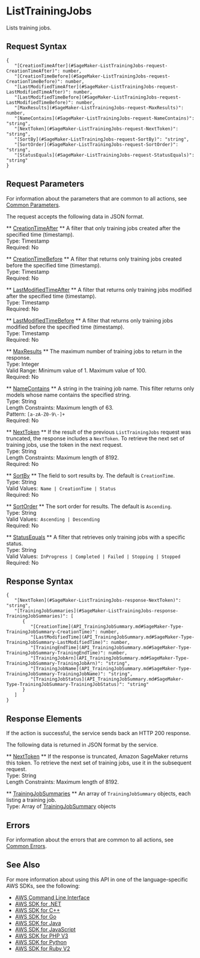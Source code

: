 # ListTrainingJobs<a name="API_ListTrainingJobs"></a>

Lists training jobs\.

## Request Syntax<a name="API_ListTrainingJobs_RequestSyntax"></a>

```
{
   "[CreationTimeAfter](#SageMaker-ListTrainingJobs-request-CreationTimeAfter)": number,
   "[CreationTimeBefore](#SageMaker-ListTrainingJobs-request-CreationTimeBefore)": number,
   "[LastModifiedTimeAfter](#SageMaker-ListTrainingJobs-request-LastModifiedTimeAfter)": number,
   "[LastModifiedTimeBefore](#SageMaker-ListTrainingJobs-request-LastModifiedTimeBefore)": number,
   "[MaxResults](#SageMaker-ListTrainingJobs-request-MaxResults)": number,
   "[NameContains](#SageMaker-ListTrainingJobs-request-NameContains)": "string",
   "[NextToken](#SageMaker-ListTrainingJobs-request-NextToken)": "string",
   "[SortBy](#SageMaker-ListTrainingJobs-request-SortBy)": "string",
   "[SortOrder](#SageMaker-ListTrainingJobs-request-SortOrder)": "string",
   "[StatusEquals](#SageMaker-ListTrainingJobs-request-StatusEquals)": "string"
}
```

## Request Parameters<a name="API_ListTrainingJobs_RequestParameters"></a>

For information about the parameters that are common to all actions, see [Common Parameters](CommonParameters.md)\.

The request accepts the following data in JSON format\.

 ** [CreationTimeAfter](#API_ListTrainingJobs_RequestSyntax) **   <a name="SageMaker-ListTrainingJobs-request-CreationTimeAfter"></a>
A filter that only training jobs created after the specified time \(timestamp\)\.  
Type: Timestamp  
Required: No

 ** [CreationTimeBefore](#API_ListTrainingJobs_RequestSyntax) **   <a name="SageMaker-ListTrainingJobs-request-CreationTimeBefore"></a>
A filter that returns only training jobs created before the specified time \(timestamp\)\.  
Type: Timestamp  
Required: No

 ** [LastModifiedTimeAfter](#API_ListTrainingJobs_RequestSyntax) **   <a name="SageMaker-ListTrainingJobs-request-LastModifiedTimeAfter"></a>
A filter that returns only training jobs modified after the specified time \(timestamp\)\.  
Type: Timestamp  
Required: No

 ** [LastModifiedTimeBefore](#API_ListTrainingJobs_RequestSyntax) **   <a name="SageMaker-ListTrainingJobs-request-LastModifiedTimeBefore"></a>
A filter that returns only training jobs modified before the specified time \(timestamp\)\.  
Type: Timestamp  
Required: No

 ** [MaxResults](#API_ListTrainingJobs_RequestSyntax) **   <a name="SageMaker-ListTrainingJobs-request-MaxResults"></a>
The maximum number of training jobs to return in the response\.  
Type: Integer  
Valid Range: Minimum value of 1\. Maximum value of 100\.  
Required: No

 ** [NameContains](#API_ListTrainingJobs_RequestSyntax) **   <a name="SageMaker-ListTrainingJobs-request-NameContains"></a>
A string in the training job name\. This filter returns only models whose name contains the specified string\.  
Type: String  
Length Constraints: Maximum length of 63\.  
Pattern: `[a-zA-Z0-9\-]+`   
Required: No

 ** [NextToken](#API_ListTrainingJobs_RequestSyntax) **   <a name="SageMaker-ListTrainingJobs-request-NextToken"></a>
If the result of the previous `ListTrainingJobs` request was truncated, the response includes a `NextToken`\. To retrieve the next set of training jobs, use the token in the next request\.   
Type: String  
Length Constraints: Maximum length of 8192\.  
Required: No

 ** [SortBy](#API_ListTrainingJobs_RequestSyntax) **   <a name="SageMaker-ListTrainingJobs-request-SortBy"></a>
The field to sort results by\. The default is `CreationTime`\.  
Type: String  
Valid Values:` Name | CreationTime | Status`   
Required: No

 ** [SortOrder](#API_ListTrainingJobs_RequestSyntax) **   <a name="SageMaker-ListTrainingJobs-request-SortOrder"></a>
The sort order for results\. The default is `Ascending`\.  
Type: String  
Valid Values:` Ascending | Descending`   
Required: No

 ** [StatusEquals](#API_ListTrainingJobs_RequestSyntax) **   <a name="SageMaker-ListTrainingJobs-request-StatusEquals"></a>
A filter that retrieves only training jobs with a specific status\.  
Type: String  
Valid Values:` InProgress | Completed | Failed | Stopping | Stopped`   
Required: No

## Response Syntax<a name="API_ListTrainingJobs_ResponseSyntax"></a>

```
{
   "[NextToken](#SageMaker-ListTrainingJobs-response-NextToken)": "string",
   "[TrainingJobSummaries](#SageMaker-ListTrainingJobs-response-TrainingJobSummaries)": [ 
      { 
         "[CreationTime](API_TrainingJobSummary.md#SageMaker-Type-TrainingJobSummary-CreationTime)": number,
         "[LastModifiedTime](API_TrainingJobSummary.md#SageMaker-Type-TrainingJobSummary-LastModifiedTime)": number,
         "[TrainingEndTime](API_TrainingJobSummary.md#SageMaker-Type-TrainingJobSummary-TrainingEndTime)": number,
         "[TrainingJobArn](API_TrainingJobSummary.md#SageMaker-Type-TrainingJobSummary-TrainingJobArn)": "string",
         "[TrainingJobName](API_TrainingJobSummary.md#SageMaker-Type-TrainingJobSummary-TrainingJobName)": "string",
         "[TrainingJobStatus](API_TrainingJobSummary.md#SageMaker-Type-TrainingJobSummary-TrainingJobStatus)": "string"
      }
   ]
}
```

## Response Elements<a name="API_ListTrainingJobs_ResponseElements"></a>

If the action is successful, the service sends back an HTTP 200 response\.

The following data is returned in JSON format by the service\.

 ** [NextToken](#API_ListTrainingJobs_ResponseSyntax) **   <a name="SageMaker-ListTrainingJobs-response-NextToken"></a>
If the response is truncated, Amazon SageMaker returns this token\. To retrieve the next set of training jobs, use it in the subsequent request\.  
Type: String  
Length Constraints: Maximum length of 8192\.

 ** [TrainingJobSummaries](#API_ListTrainingJobs_ResponseSyntax) **   <a name="SageMaker-ListTrainingJobs-response-TrainingJobSummaries"></a>
An array of `TrainingJobSummary` objects, each listing a training job\.  
Type: Array of [TrainingJobSummary](API_TrainingJobSummary.md) objects

## Errors<a name="API_ListTrainingJobs_Errors"></a>

For information about the errors that are common to all actions, see [Common Errors](CommonErrors.md)\.

## See Also<a name="API_ListTrainingJobs_SeeAlso"></a>

For more information about using this API in one of the language\-specific AWS SDKs, see the following:
+  [AWS Command Line Interface](http://docs.aws.amazon.com/goto/aws-cli/sagemaker-2017-07-24/ListTrainingJobs) 
+  [AWS SDK for \.NET](http://docs.aws.amazon.com/goto/DotNetSDKV3/sagemaker-2017-07-24/ListTrainingJobs) 
+  [AWS SDK for C\+\+](http://docs.aws.amazon.com/goto/SdkForCpp/sagemaker-2017-07-24/ListTrainingJobs) 
+  [AWS SDK for Go](http://docs.aws.amazon.com/goto/SdkForGoV1/sagemaker-2017-07-24/ListTrainingJobs) 
+  [AWS SDK for Java](http://docs.aws.amazon.com/goto/SdkForJava/sagemaker-2017-07-24/ListTrainingJobs) 
+  [AWS SDK for JavaScript](http://docs.aws.amazon.com/goto/AWSJavaScriptSDK/sagemaker-2017-07-24/ListTrainingJobs) 
+  [AWS SDK for PHP V3](http://docs.aws.amazon.com/goto/SdkForPHPV3/sagemaker-2017-07-24/ListTrainingJobs) 
+  [AWS SDK for Python](http://docs.aws.amazon.com/goto/boto3/sagemaker-2017-07-24/ListTrainingJobs) 
+  [AWS SDK for Ruby V2](http://docs.aws.amazon.com/goto/SdkForRubyV2/sagemaker-2017-07-24/ListTrainingJobs) 